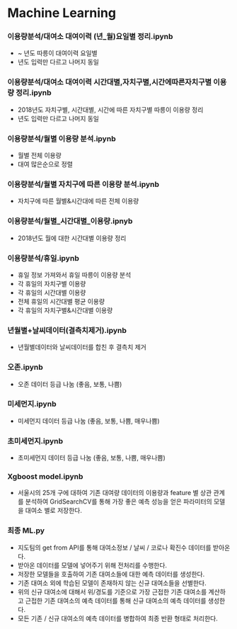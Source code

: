 # Machine Learning
### 이용량분석/대여소 대여이력 (년_월)요일별 정리.ipynb
 - ~ 년도 따릉이 대여이력 요일별
 - 년도 입력만 다르고 나머지 동일

### 이용량분석/대여소 대여이력 시간대별,자치구별,시간에따른자치구별 이용량 정리.ipynb
 - 2018년도 자치구별, 시간대별, 시간에 따른 자치구별 따릉이 이용량 정리
 - 년도 입력만 다르고 나머지 동일

### 이용량분석/월별 이용량 분석.ipynb
 - 월별 전체 이용량
 - 대여 많은순으로 정렬

### 이용량분석/월별 자치구에 따른 이용량 분석.ipynb
 - 자치구에 따른 월별&시간대에 따른 전체 이용량

### 이용량분석/월별_시간대별_이용량.ipnyb
 - 2018년도 월에 대한 시간대별 이용량 정리


### 이용량분석/휴일.ipynb
 - 휴일 정보 가져와서 휴일 따릉이 이용량 분석
 - 각 휴일의 자치구별 이용량
 - 각 휴일의 시간대별 이용량
 - 전체 휴일의 시간대별 평균 이용량
 - 각 휴일의 자치구별&시간대별 이용량

### 년월별+날씨데이터(결측치제거).ipynb
 - 년월별데이터와 날씨데이터를 합친 후 결측치 제거

### 오존.ipynb
 - 오존 데이터 등급 나눔 (좋음, 보통, 나쁨)

### 미세먼지.ipynb
 - 미세먼지 데이터 등급 나눔 (좋음, 보통, 나쁨, 매우나쁨)

### 초미세먼지.ipynb
 - 초미세먼지 데이터 등급 나눔 (좋음, 보통, 나쁨, 매우나쁨)

### Xgboost model.ipynb
 - 서울시의 25개 구에 대하여 기존 대여량 데이터의 이용량과 feature 별 상관 관계를 분석하여 
   GridSearchCV를 통해 가장 좋은 예측 성능을 얻은 파라미터의 모델을 대여소 별로 저장한다.

### 최종 ML.py
 - 지도팀의 get from API를 통해 대여소정보 / 날씨 / 코로나 확진수 데이터를 받아온다.
 - 받아온 데이터를 모델에 넣어주기 위해 전처리를 수행한다.
 - 저장한 모델들을 호출하여 기존 대여소들에 대한 예측 데이터를 생성한다.
 - 기존 대여소 외에 학습된 모델이 존재하지 않는 신규 대여소들을 선별한다.
 - 위의 신규 대여소에 대해서 위/경도를 기준으로 가장 근접한 기존 대여소를 계산하고 
   근접한 기존 대여소의 예측 데이터를 통해 신규 대여소의 예측 데이터를 생성한다.
 - 모든 기존 / 신규 대여소의 예측 데이터를 병합하여 최종 반환 형태로 처리한다.  
